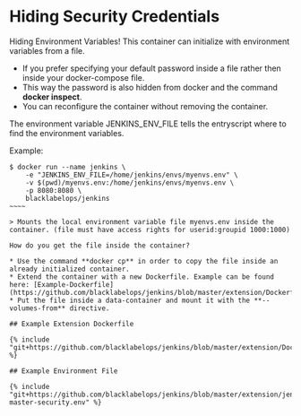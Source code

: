 # Hiding Security Credentials

Hiding Environment Variables! This container can initialize with environment variables from a file.

* If you prefer specifying your default password inside a file rather then inside your docker-compose file.
* This way the password is also hidden from docker and the command **docker inspect**.
* You can reconfigure the container without removing the container.

The environment variable JENKINS_ENV_FILE tells the entryscript where to find the environment variables.

Example:

~~~~~
$ docker run --name jenkins \
	-e "JENKINS_ENV_FILE=/home/jenkins/envs/myenvs.env" \
	-v $(pwd)/myenvs.env:/home/jenkins/envs/myenvs.env \
	-p 8080:8080 \
	blacklabelops/jenkins
~~~~

> Mounts the local environment variable file myenvs.env inside the container. (file must have access rights for userid:groupid 1000:1000)

How do you get the file inside the container?

* Use the command **docker cp** in order to copy the file inside an already initialized container.
* Extend the container with a new Dockerfile. Example can be found here: [Example-Dockerfile](https://github.com/blacklabelops/jenkins/blob/master/extension/Dockerfile)
* Put the file inside a data-container and mount it with the **--volumes-from** directive.

## Example Extension Dockerfile

{% include "git+https://github.com/blacklabelops/jenkins/blob/master/extension/Dockerfile" %}

## Example Environment File

{% include "git+https://github.com/blacklabelops/jenkins/blob/master/extension/jenkins-master-security.env" %}
